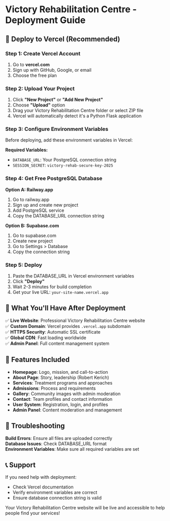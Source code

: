 # Victory Rehabilitation Centre - Deployment Guide

## 🚀 Deploy to Vercel (Recommended)

### Step 1: Create Vercel Account
1. Go to **vercel.com**
2. Sign up with GitHub, Google, or email
3. Choose the free plan

### Step 2: Upload Your Project
1. Click **"New Project"** or **"Add New Project"**
2. Choose **"Upload"** option
3. Drag your Victory Rehabilitation Centre folder or select ZIP file
4. Vercel will automatically detect it's a Python Flask application

### Step 3: Configure Environment Variables
Before deploying, add these environment variables in Vercel:

**Required Variables:**
- `DATABASE_URL`: Your PostgreSQL connection string
- `SESSION_SECRET`: `victory-rehab-secure-key-2025`

### Step 4: Get Free PostgreSQL Database

**Option A: Railway.app**
1. Go to railway.app
2. Sign up and create new project
3. Add PostgreSQL service
4. Copy the DATABASE_URL connection string

**Option B: Supabase.com**
1. Go to supabase.com  
2. Create new project
3. Go to Settings > Database
4. Copy the connection string

### Step 5: Deploy
1. Paste the DATABASE_URL in Vercel environment variables
2. Click **"Deploy"**
3. Wait 2-3 minutes for build completion
4. Get your live URL: `your-site-name.vercel.app`

## 🎯 What You'll Have After Deployment

✅ **Live Website**: Professional Victory Rehabilitation Centre website  
✅ **Custom Domain**: Vercel provides `.vercel.app` subdomain  
✅ **HTTPS Security**: Automatic SSL certificate  
✅ **Global CDN**: Fast loading worldwide  
✅ **Admin Panel**: Full content management system  

## 📱 Features Included

- **Homepage**: Logo, mission, and call-to-action
- **About Page**: Story, leadership (Robert Kerich)
- **Services**: Treatment programs and approaches
- **Admissions**: Process and requirements
- **Gallery**: Community images with admin moderation
- **Contact**: Team profiles and contact information
- **User System**: Registration, login, and profiles
- **Admin Panel**: Content moderation and management

## 🔧 Troubleshooting

**Build Errors**: Ensure all files are uploaded correctly  
**Database Issues**: Check DATABASE_URL format  
**Environment Variables**: Make sure all required variables are set  

## 📞 Support

If you need help with deployment:
- Check Vercel documentation
- Verify environment variables are correct
- Ensure database connection string is valid

Your Victory Rehabilitation Centre website will be live and accessible to help people find your services!